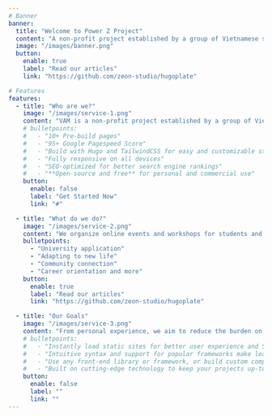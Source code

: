 ```yaml
---
# Banner
banner:
  title: "Welcome to Power Z Project"
  content: "A non-profit project established by a group of Vietnamese students who moved to the US with their families, providing information, sharing knowledge, and skills through workshops, webinars, and talk shows."
  image: "/images/banner.png"
  button:
    enable: true
    label: "Read our articles"
    link: "https://github.com/zeon-studio/hugoplate"

# Features
features:
  - title: "Who are we?"
    image: "/images/service-1.png"
    content: "VAM is a non-profit project established by a group of Vietnamese students who moved to the US with their families, studying at high schools and universities. With the desire to ease the burden and anxiety for students and parents while studying and working here, we provide information, share knowledge, and skills through workshops, webinars, and talk shows. To make the integration process into the new life as smooth and effective as possible, VAM will focus on topics such as admission procedures, choosing schools for students from elementary to high school, the university application process, how to connect and build a network, etc. We hope to provide motivation for families to confidently prepare for life in the US."
    # bulletpoints:
    #   - "10+ Pre-build pages"
    #   - "95+ Google Pagespeed Score"
    #   - "Build with Hugo and TailwindCSS for easy and customizable styling"
    #   - "Fully responsive on all devices"
    #   - "SEO-optimized for better search engine rankings"
    #   - "**Open-source and free** for personal and commercial use"
    button:
      enable: false
      label: "Get Started Now"
      link: "#"

  - title: "What do we do?"
    image: "/images/service-2.png"
    content: "We organize online events and workshops for students and parents. The workshops will provide information related to the admission process for students from elementary to high school:"
    bulletpoints:
      - "University application"
      - "Adapting to new life"
      - "Community connection"
      - "Career orientation and more"
    button:
      enable: true
      label: "Read our articles"
      link: "https://github.com/zeon-studio/hugoplate"

  - title: "Our Goals"
    image: "/images/service-3.png"
    content: "From personal experience, we aim to reduce the burden on students and parents when working and studying in the US by equipping everyone with the knowledge and skills to stabilize their new life and avoid being overwhelmed by life here."
    # bulletpoints:
    #   - "Instantly load static sites for better user experience and SEO."
    #   - "Intuitive syntax and support for popular frameworks make learning and using Hugo a breeze."
    #   - "Use any front-end library or framework, or build custom components, for any project size."
    #   - "Built on cutting-edge technology to keep your projects up-to-date with the latest web standards."
    button:
      enable: false
      label: ""
      link: ""
---
```

